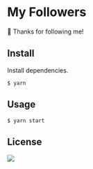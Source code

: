 # My Followers

🙏 Thanks for following me!

## Install

Install dependencies.
```
$ yarn
```

## Usage

```
$ yarn start
```

## License

![](https://img.shields.io/github/license/cuongw/my-followers.svg?style=flat-square)
